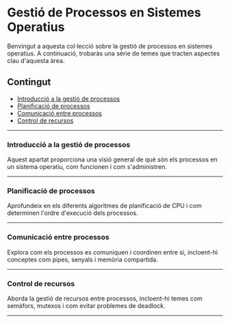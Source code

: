 # Gestió de Processos en Sistemes Operatius

Benvingut a aquesta col·lecció sobre la gestió de processos en sistemes operatius. A continuació, trobaràs una sèrie de temes que tracten aspectes clau d'aquesta àrea.

## Contingut

- [Introducció a la gestió de processos](introduccio.md)
- [Planificació de processos](planificacio.md)
- [Comunicació entre processos](comunicacio.md)
- [Control de recursos](control-recursos.md)

---

### Introducció a la gestió de processos

Aquest apartat proporciona una visió general de què són els processos en un sistema operatiu, com funcionen i com s'administren.

---

### Planificació de processos

Aprofundeix en els diferents algoritmes de planificació de CPU i com determinen l'ordre d'execució dels processos.

---

### Comunicació entre processos

Explora com els processos es comuniquen i coordinen entre si, incloent-hi conceptes com pipes, senyals i memòria compartida.

---

### Control de recursos

Aborda la gestió de recursos entre processos, incloent-hi temes com semàfors, mutexos i com evitar problemes de deadlock.

---
